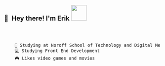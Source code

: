 ## 👋 &nbsp;Hey there! I'm Erik <img src="https://media.giphy.com/media/mGcNjsfWAjY5AEZNw6/giphy.gif" width="50"/> 
<br><br>
<pre>
    💼 Studying at Noroff School of Technology and Digital Media
    💻 Studying Front End Development 
    🎮 Likes video games and movies
</pre>
<br><br>
